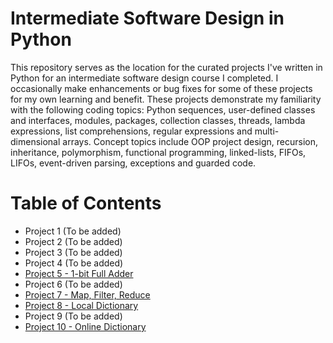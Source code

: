 # Intermediate Software Design in Python
This repository serves as the location for the curated projects I've written in Python for an intermediate software design course I completed. I occasionally make enhancements or bug fixes for some of these projects for my own learning and benefit. These projects demonstrate my familiarity with the following coding topics: Python sequences, user-defined classes and interfaces, modules, packages, collection classes, threads, lambda expressions, list comprehensions, regular expressions and multi-dimensional arrays. Concept topics include OOP project design, recursion, inheritance, polymorphism, functional programming, linked-lists, FIFOs, LIFOs, event-driven parsing, exceptions and guarded code.

# Table of Contents
* Project 1 (To be added)
* Project 2 (To be added)
* Project 3 (To be added)
* Project 4 (To be added)
* [Project 5 - 1-bit Full Adder](./Project%205%20-%201%20Bit%20Full%20Adder)
* Project 6 (To be added)
* [Project 7 - Map, Filter, Reduce](./Project%207%20-%20Map%2C%20Filter%2C%20Reduce)
* [Project 8 - Local Dictionary](./Project%208%20-%20Local%20Dictionary)
* Project 9 (To be added)
* [Project 10 - Online Dictionary](./Project%2010%20-%20Online%20Dictionary)
